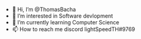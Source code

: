 - 👋 Hi, I’m @ThomasBacha
- 👀 I’m interested in Software devlopment 
- 🌱 I’m currently learning Computer Science
- 📫 How to reach me discord lightSpeedTH#9769


